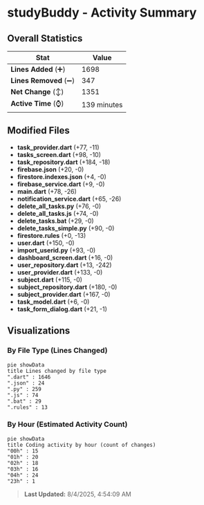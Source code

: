# studyBuddy - Activity Summary 

## Overall Statistics

| Stat                   | Value                                                             |
| ---------------------- | ----------------------------------------------------------------- |
| **Lines Added** (➕)   | 1698                                          |
| **Lines Removed** (➖) | 347                                        |
| **Net Change** (↕)    | 1351                |
| **Active Time** (⌚)   | 139 minutes |


## Modified Files
- **task_provider.dart** (+77, -11)
- **tasks_screen.dart** (+98, -10)
- **task_repository.dart** (+184, -18)
- **firebase.json** (+20, -0)
- **firestore.indexes.json** (+4, -0)
- **firebase_service.dart** (+9, -0)
- **main.dart** (+78, -26)
- **notification_service.dart** (+65, -26)
- **delete_all_tasks.py** (+76, -0)
- **delete_all_tasks.js** (+74, -0)
- **delete_tasks.bat** (+29, -0)
- **delete_tasks_simple.py** (+90, -0)
- **firestore.rules** (+0, -13)
- **user.dart** (+150, -0)
- **import_userid.py** (+93, -0)
- **dashboard_screen.dart** (+16, -0)
- **user_repository.dart** (+13, -242)
- **user_provider.dart** (+133, -0)
- **subject.dart** (+115, -0)
- **subject_repository.dart** (+180, -0)
- **subject_provider.dart** (+167, -0)
- **task_model.dart** (+6, -0)
- **task_form_dialog.dart** (+21, -1)

## Visualizations

### By File Type (Lines Changed)

```mermaid
pie showData
title Lines changed by file type
".dart" : 1646
".json" : 24
".py" : 259
".js" : 74
".bat" : 29
".rules" : 13
```

### By Hour (Estimated Activity Count)

```mermaid
pie showData
title Coding activity by hour (count of changes)
"00h" : 15
"01h" : 20
"02h" : 18
"03h" : 16
"04h" : 24
"23h" : 1
```


> **Last Updated:** 8/4/2025, 4:54:09 AM
